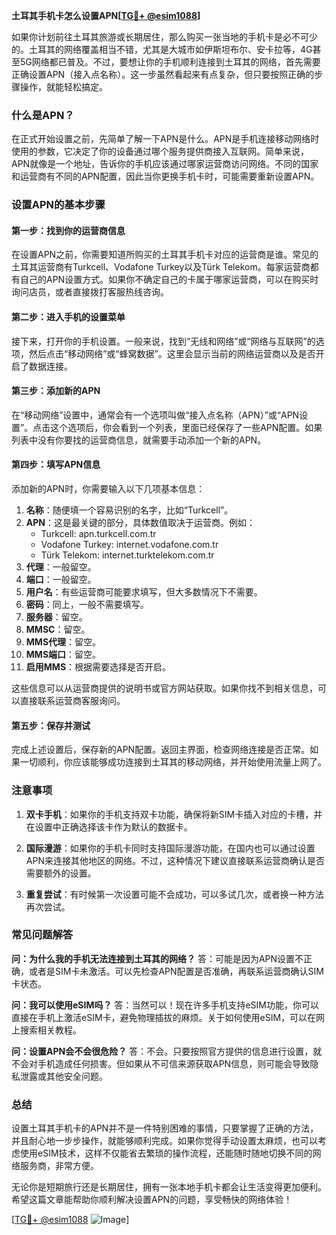 **土耳其手机卡怎么设置APN[[TG💪+ @esim1088](https://t.me/s/esim1088)]**

如果你计划前往土耳其旅游或长期居住，那么购买一张当地的手机卡是必不可少的。土耳其的网络覆盖相当不错，尤其是大城市如伊斯坦布尔、安卡拉等，4G甚至5G网络都已普及。不过，要想让你的手机顺利连接到土耳其的网络，首先需要正确设置APN（接入点名称）。这一步虽然看起来有点复杂，但只要按照正确的步骤操作，就能轻松搞定。

### 什么是APN？

在正式开始设置之前，先简单了解一下APN是什么。APN是手机连接移动网络时使用的参数，它决定了你的设备通过哪个服务提供商接入互联网。简单来说，APN就像是一个地址，告诉你的手机应该通过哪家运营商访问网络。不同的国家和运营商有不同的APN配置，因此当你更换手机卡时，可能需要重新设置APN。

### 设置APN的基本步骤

#### 第一步：找到你的运营商信息

在设置APN之前，你需要知道所购买的土耳其手机卡对应的运营商是谁。常见的土耳其运营商有Turkcell、Vodafone Turkey以及Türk Telekom。每家运营商都有自己的APN设置方式。如果你不确定自己的卡属于哪家运营商，可以在购买时询问店员，或者直接拨打客服热线咨询。

#### 第二步：进入手机的设置菜单

接下来，打开你的手机设置。一般来说，找到“无线和网络”或“网络与互联网”的选项，然后点击“移动网络”或“蜂窝数据”。这里会显示当前的网络运营商以及是否开启了数据连接。

#### 第三步：添加新的APN

在“移动网络”设置中，通常会有一个选项叫做“接入点名称（APN）”或“APN设置”。点击这个选项后，你会看到一个列表，里面已经保存了一些APN配置。如果列表中没有你要找的运营商信息，就需要手动添加一个新的APN。

#### 第四步：填写APN信息

添加新的APN时，你需要输入以下几项基本信息：

1. **名称**：随便填一个容易识别的名字，比如“Turkcell”。
2. **APN**：这是最关键的部分，具体数值取决于运营商。例如：
   - Turkcell: apn.turkcell.com.tr
   - Vodafone Turkey: internet.vodafone.com.tr
   - Türk Telekom: internet.turktelekom.com.tr
3. **代理**：一般留空。
4. **端口**：一般留空。
5. **用户名**：有些运营商可能要求填写，但大多数情况下不需要。
6. **密码**：同上，一般不需要填写。
7. **服务器**：留空。
8. **MMSC**：留空。
9. **MMS代理**：留空。
10. **MMS端口**：留空。
11. **启用MMS**：根据需要选择是否开启。

这些信息可以从运营商提供的说明书或官方网站获取。如果你找不到相关信息，可以直接联系运营商客服询问。

#### 第五步：保存并测试

完成上述设置后，保存新的APN配置。返回主界面，检查网络连接是否正常。如果一切顺利，你应该能够成功连接到土耳其的移动网络，并开始使用流量上网了。

### 注意事项

1. **双卡手机**：如果你的手机支持双卡功能，确保将新SIM卡插入对应的卡槽，并在设置中正确选择该卡作为默认的数据卡。
   
2. **国际漫游**：如果你的手机卡同时支持国际漫游功能，在国内也可以通过设置APN来连接其他地区的网络。不过，这种情况下建议直接联系运营商确认是否需要额外的设置。

3. **重复尝试**：有时候第一次设置可能不会成功，可以多试几次，或者换一种方法再次尝试。

### 常见问题解答

**问：为什么我的手机无法连接到土耳其的网络？**
答：可能是因为APN设置不正确，或者是SIM卡未激活。可以先检查APN配置是否准确，再联系运营商确认SIM卡状态。

**问：我可以使用eSIM吗？**
答：当然可以！现在许多手机支持eSIM功能，你可以直接在手机上激活eSIM卡，避免物理插拔的麻烦。关于如何使用eSIM，可以在网上搜索相关教程。

**问：设置APN会不会很危险？**
答：不会。只要按照官方提供的信息进行设置，就不会对手机造成任何损害。但如果从不可信来源获取APN信息，则可能会导致隐私泄露或其他安全问题。

### 总结

设置土耳其手机卡的APN并不是一件特别困难的事情，只要掌握了正确的方法，并且耐心地一步步操作，就能够顺利完成。如果你觉得手动设置太麻烦，也可以考虑使用eSIM技术，这样不仅能省去繁琐的操作流程，还能随时随地切换不同的网络服务商，非常方便。

无论你是短期旅行还是长期居住，拥有一张本地手机卡都会让生活变得更加便利。希望这篇文章能帮助你顺利解决设置APN的问题，享受畅快的网络体验！

[[TG💪+ @esim1088](https://t.me/s/esim1088) ![Image](https://i.postimg.cc/4NQfJmqS/Snipaste-2025-05-13-00-14-12.png)]